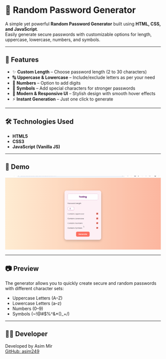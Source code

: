 # 🔐 Random Password Generator

A simple yet powerful **Random Password Generator** built using **HTML, CSS, and JavaScript**.  
Easily generate secure passwords with customizable options for length, uppercase, lowercase, numbers, and symbols.

---

## 📌 Features

- ✨ **Custom Length** – Choose password length (2 to 30 characters)
- 🔠 **Uppercase & Lowercase** – Include/exclude letters as per your need
- 🔢 **Numbers** – Option to add digits
- 🔣 **Symbols** – Add special characters for stronger passwords
- 🎨 **Modern & Responsive UI** – Stylish design with smooth hover effects
- ⚡ **Instant Generation** – Just one click to generate

---

## 🛠️ Technologies Used

- **HTML5**
- **CSS3**
- **JavaScript (Vanilla JS)**

---

## 🎥 Demo

![Random Password Generator Demo](./gif/password-generator.gif)

---

## 📷 Preview

The generator allows you to quickly create secure and random passwords with different character sets:

- Uppercase Letters (A–Z)
- Lowercase Letters (a–z)
- Numbers (0–9)
- Symbols (~!@#$%^&*()_+/)

---


## 🧑‍💻 Developer

Developed by Asim Mir  
[GitHub: asim249](https://github.com/asim249)
